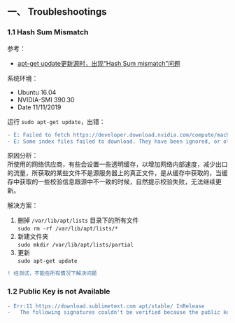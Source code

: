 
## 一、 Troubleshootings

### 1.1 Hash Sum Mismatch
参考：  
- [apt-get update更新源时，出现“Hash Sum mismatch”问题](https://www.cnblogs.com/kevingrace/p/6083854.html)  

系统环境：  
- Ubuntu 16.04
- NVIDIA-SMI 390.30
- Date 11/11/2019

运行 `sudo apt-get update`，出错：  
```diff
- E: Failed to fetch https://developer.download.nvidia.com/compute/machine-learning/repos/ubuntu1604/x86_64/Packages.gz  Hash Sum mismatch
- E: Some index files failed to download. They have been ignored, or old ones used instead.
```

原因分析：  
所使用的网络供应商，有些会设置一些透明缓存，以增加网络内部速度，减少出口的流量，所获取的某些文件不是源服务器上的真正文件，是从缓存中获取的，当缓存中获取的一些校验信息跟源中不一致的时候，自然提示校验失败，无法继续更新。  

解决方案：  

1. 删掉 `/var/lib/apt/lists` 目录下的所有文件  
   `sudo rm -rf /var/lib/apt/lists/*`  
2. 新建文件夹  
   `sudo mkdir /var/lib/apt/lists/partial`  
3. 更新  
   `sudo apt-get update`  

```diff
! 经测试，不能在所有情况下解决问题
```

### 1.2 Public Key is not Available
```diff
- Err:11 https://download.sublimetext.com apt/stable/ InRelease                                                          
-   The following signatures couldn't be verified because the public key is not available: NO_PUBKEY F57D4F59BD3DF454
```
